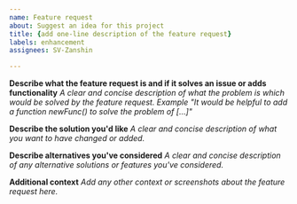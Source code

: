 ```yaml
---
name: Feature request
about: Suggest an idea for this project
title: {add one-line description of the feature request}
labels: enhancement
assignees: SV-Zanshin

---
```


**Describe what the feature request is and if it solves an issue or adds functionality**
_A clear and concise description of what the problem is which would be solved by the feature request. Example "It would be helpful to add a function newFunc() to solve the problem of [...]"_

**Describe the solution you'd like**
_A clear and concise description of what you want to have changed or added._

**Describe alternatives you've considered**
_A clear and concise description of any alternative solutions or features you've considered._

**Additional context**
_Add any other context or screenshots about the feature request here._